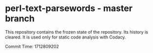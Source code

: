 # perl-text-parsewords - master branch

This repository contains the frozen state of the repository.
Its history is cleared. It is used only for static code
analysis with Codacy.

Commit Time: 1712809202